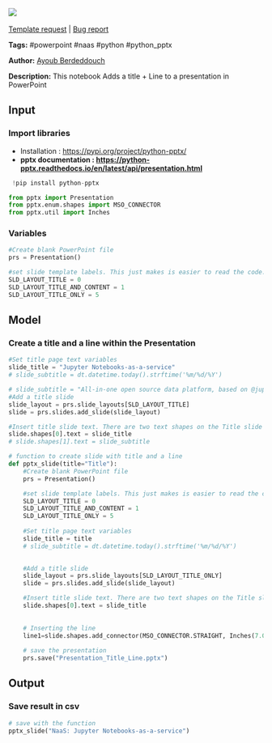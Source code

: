 <a href="https://app.naas.ai/user-redirect/naas/downloader?url=https://raw.githubusercontent.com/jupyter-naas/awesome-notebooks/master/PowerPoint/PowerPoint_Add_title_%2B_line_in_presentation.ipynb" target="_parent"><img src="https://naasai-public.s3.eu-west-3.amazonaws.com/open_in_naas.svg"/></a><br><br><a href="https://github.com/jupyter-naas/awesome-notebooks/issues/new?assignees=&labels=&template=template-request.md&title=Tool+-+Action+of+the+notebook+">Template request</a> | <a href="https://github.com/jupyter-naas/awesome-notebooks/issues/new?assignees=&labels=bug&template=bug_report.md&title=PowerPoint+-+Add+title+++line+in+presentation:+Error+short+description">Bug report</a>

**Tags:** #powerpoint #naas #python #python_pptx

**Author:** [Ayoub Berdeddouch](https://www.linkedin.com/in/ayoub-berdeddouch)

**Description:** This notebook Adds a title + Line to a presentation in PowerPoint

## Input

### Import libraries

* Installation : https://pypi.org/project/python-pptx/
* **pptx documentation : https://python-pptx.readthedocs.io/en/latest/api/presentation.html**


```python
 !pip install python-pptx
```


```python
from pptx import Presentation
from pptx.enum.shapes import MSO_CONNECTOR
from pptx.util import Inches
```

### Variables


```python
#Create blank PowerPoint file
prs = Presentation()

#set slide template labels. This just makes is easier to read the code. The layout index can also be used.                   
SLD_LAYOUT_TITLE = 0
SLD_LAYOUT_TITLE_AND_CONTENT = 1
SLD_LAYOUT_TITLE_ONLY = 5
```

## Model

### Create a title and a line within the Presentation


```python
#Set title page text variables
slide_title = "Jupyter Notebooks-as-a-service"
# slide_subtitle = dt.datetime.today().strftime('%m/%d/%Y')

# slide_subtitle = "All-in-one open source data platform, based on @jupyter"
#Add a title slide
slide_layout = prs.slide_layouts[SLD_LAYOUT_TITLE]
slide = prs.slides.add_slide(slide_layout)

#Insert title slide text. There are two text shapes on the Title slide layout by default.
slide.shapes[0].text = slide_title
# slide.shapes[1].text = slide_subtitle
```


```python
# function to create slide with title and a line
def pptx_slide(title="Title"):
    #Create blank PowerPoint file
    prs = Presentation()

    #set slide template labels. This just makes is easier to read the code. The layout index can also be used.                   
    SLD_LAYOUT_TITLE = 0
    SLD_LAYOUT_TITLE_AND_CONTENT = 1
    SLD_LAYOUT_TITLE_ONLY = 5
    
    #Set title page text variables
    slide_title = title
    # slide_subtitle = dt.datetime.today().strftime('%m/%d/%Y')

    
    #Add a title slide
    slide_layout = prs.slide_layouts[SLD_LAYOUT_TITLE_ONLY]
    slide = prs.slides.add_slide(slide_layout)

    #Insert title slide text. There are two text shapes on the Title slide layout by default.
    slide.shapes[0].text = slide_title
    
       
    # Inserting the line
    line1=slide.shapes.add_connector(MSO_CONNECTOR.STRAIGHT, Inches(7.0), Inches(2.0), Inches(1.5), Inches(2.0))
    
    # save the presentation
    prs.save("Presentation_Title_Line.pptx")
```

## Output

### Save result in csv


```python
# save with the function
pptx_slide("NaaS: Jupyter Notebooks-as-a-service")
```


```python

```
